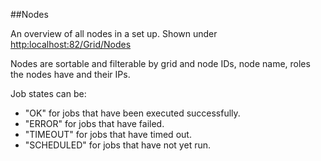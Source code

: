 ##Nodes

An overview of all nodes in a set up. Shown under [http:localhost:82/Grid/Nodes](http:localhost:82/grid/Nodes)

Nodes are sortable and filterable by grid and node IDs, node name, roles the nodes have and their IPs.

Job states can be:
* "OK" for jobs that have been executed successfully.
* "ERROR" for jobs that have failed.
* "TIMEOUT" for jobs that have timed out.
* "SCHEDULED" for jobs that have not yet run.
